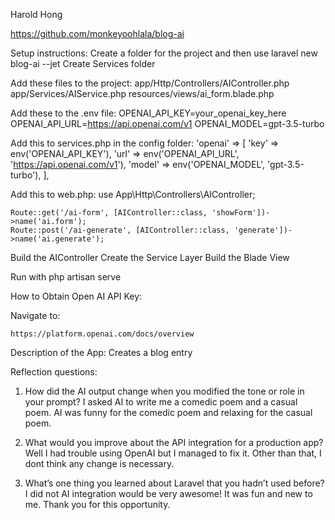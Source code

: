 Harold Hong

https://github.com/monkeyoohlala/blog-ai




Setup instructions:
Create a folder for the project and then use laravel new blog-ai --jet
Create Services folder

Add these files to the project:
    app/Http/Controllers/AIController.php
    app/Services/AIService.php
    resources/views/ai_form.blade.php


Add these to the .env file:
    OPENAI_API_KEY=your_openai_key_here
    OPENAI_API_URL=https://api.openai.com/v1
    OPENAI_MODEL=gpt-3.5-turbo


Add this to services.php in the config folder:
    'openai' => [
        'key' => env('OPENAI_API_KEY'),
        'url' => env('OPENAI_API_URL', 'https://api.openai.com/v1'),
        'model' => env('OPENAI_MODEL', 'gpt-3.5-turbo'),
    ],


Add this to web.php:
    use App\Http\Controllers\AIController;

    Route::get('/ai-form', [AIController::class, 'showForm'])->name('ai.form');
    Route::post('/ai-generate', [AIController::class, 'generate'])->name('ai.generate');


Build the AIController
Create the Service Layer
Build the Blade View

Run with php artisan serve





How to Obtain Open AI API Key:

Navigate to:

    https://platform.openai.com/docs/overview



Description of the App:
    Creates a blog entry



Reflection questions:

1. How did the AI output change when you modified the tone or role in your prompt?
    I asked AI to write me a comedic poem and a casual poem. AI was funny for the comedic poem and relaxing for the casual poem.

2. What would you improve about the API integration for a production app?
    Well I had trouble using OpenAI but I managed to fix it. Other than that, I dont think any change is necessary.

3. What’s one thing you learned about Laravel that you hadn’t used before?
    I did not AI integration would be very awesome! It was fun and new to me. Thank you for this opportunity.